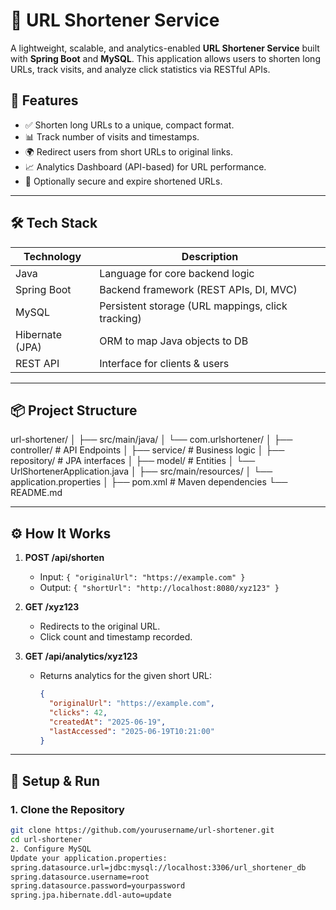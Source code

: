 # 🔗 URL Shortener Service

A lightweight, scalable, and analytics-enabled **URL Shortener Service** built with **Spring Boot** and **MySQL**. This application allows users to shorten long URLs, track visits, and analyze click statistics via RESTful APIs.

## 🚀 Features

- ✅ Shorten long URLs to a unique, compact format.
- 📊 Track number of visits and timestamps.
- 🌍 Redirect users from short URLs to original links.
- 📈 Analytics Dashboard (API-based) for URL performance.
- 🔐 Optionally secure and expire shortened URLs.

---

## 🛠️ Tech Stack

| Technology     | Description                |
|----------------|----------------------------|
| Java           | Language for core backend logic |
| Spring Boot    | Backend framework (REST APIs, DI, MVC) |
| MySQL          | Persistent storage (URL mappings, click tracking) |
| Hibernate (JPA)| ORM to map Java objects to DB |
| REST API       | Interface for clients & users |

---

## 📦 Project Structure

url-shortener/
│
├── src/main/java/
│ └── com.urlshortener/
│ ├── controller/ # API Endpoints
│ ├── service/ # Business logic
│ ├── repository/ # JPA interfaces
│ ├── model/ # Entities
│ └── UrlShortenerApplication.java
│
├── src/main/resources/
│ └── application.properties
│
├── pom.xml # Maven dependencies
└── README.md


---

## ⚙️ How It Works

1. **POST /api/shorten**
   - Input: `{ "originalUrl": "https://example.com" }`
   - Output: `{ "shortUrl": "http://localhost:8080/xyz123" }`

2. **GET /xyz123**
   - Redirects to the original URL.
   - Click count and timestamp recorded.

3. **GET /api/analytics/xyz123**
   - Returns analytics for the given short URL:
     ```json
     {
       "originalUrl": "https://example.com",
       "clicks": 42,
       "createdAt": "2025-06-19",
       "lastAccessed": "2025-06-19T10:21:00"
     }
     ```

---

## 🧪 Setup & Run

### 1. Clone the Repository

```bash
git clone https://github.com/yourusername/url-shortener.git
cd url-shortener
2. Configure MySQL
Update your application.properties:
spring.datasource.url=jdbc:mysql://localhost:3306/url_shortener_db
spring.datasource.username=root
spring.datasource.password=yourpassword
spring.jpa.hibernate.ddl-auto=update


